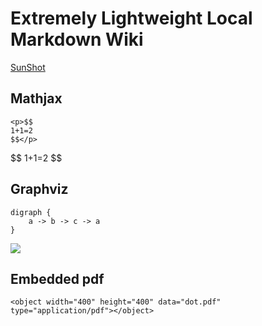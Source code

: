 # Extremely Lightweight Local Markdown Wiki

[SunShot](SunShot.html)

## Mathjax

	<p>$$
	1+1=2
	$$</p>

<p>$$
1+1=2
$$</p>

## Graphviz

	digraph {
		a -> b -> c -> a
	}


![](https://chart.googleapis.com/chart?cht=gv&chl=digraph+{++a+-%3E+b+-%3E+c+-%3E+a+}&chs=450x450)


## Embedded pdf

	<object width="400" height="400" data="dot.pdf" type="application/pdf"></object>

<object width="400" height="400" data="dot.pdf" type="application/pdf"></object>


